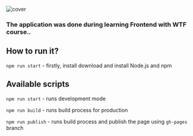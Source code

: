 ![cover](https://marlena-sliwinska.github.io/hydrapp//ikona.png)

### The application was done during learning Frontend with WTF course..





## How to run it?

`npm run start` - firstly, install download and install Node.js and npm

## Available scripts

`npm run start` - runs development mode

`npm run build` - runs build process for production

`npm run publish` - runs build process and publish the page using `gh-pages` branch

